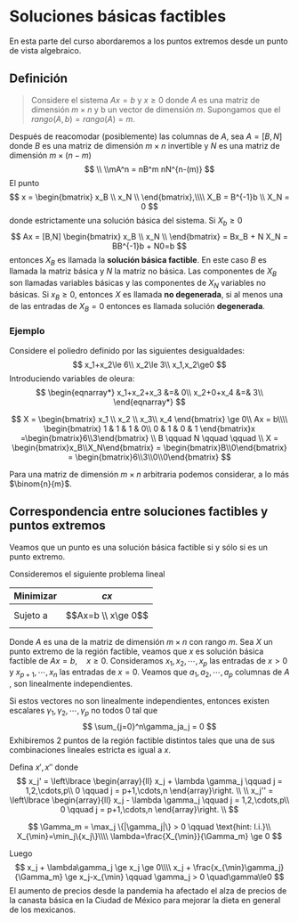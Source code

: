 # Soluciones básicas factibles

En esta parte del curso abordaremos a los puntos extremos desde un punto de vista algebraico.

## Definición

> Considere el sistema $Ax=b$ y $x \ge 0$ donde $A$ es una matriz de dimensión $m\times n$ y b un vector de dimensión $m$. Supongamos que el $rango(A,b)=rango(A)=m$.

Después de reacomodar (posiblemente) las columnas de $A$, sea $A= [B,N]$ donde $B$ es una matriz de dimensión $m\times n$ invertible y $N$ es una matriz de dimensión $m\times (n-m)$ 
$$
\\
\\mA^n = nB^m nN^{n-(m)}
$$
 El punto 
$$
x =
\begin{bmatrix}
 x_B \\
 x_N \\
\end{bmatrix},\\\\
X_B = B^{-1}b \\
X_N = 0
$$
donde estrictamente una solución básica del sistema. Si $X_b \ge 0$
$$
Ax = [B,N]
\begin{bmatrix}
 x_B \\
 x_N \\
\end{bmatrix} = Bx_B + N X_N = BB^{-1}b + N0=b
$$
entonces $X_B$ es llamada la **solución básica factible**. En este caso $B$ es llamada la matriz básica y $N$ la matriz no básica. Las componentes de $X_B$ son llamadas variables básicas y las componentes de $X_N$ variables no básicas. Si $x_B \ge 0$, entonces $X$  es llamada **no degenerada**, si al menos una de las entradas de $X_B = 0$ entonces es llamada solución **degenerada**.

### Ejemplo

Considere el poliedro definido por las siguientes desigualdades:
$$
x_1+x_2\le 6\\
x_2\le 3\\
x_1,x_2\ge0
$$
Introduciendo variables de oleura:
$$
\begin{eqnarray*}
x_1+x_2+x_3 &=& 0\\
x_2+0+x_4 &=& 3\\
\end{eqnarray*}
$$

$$
X =
\begin{bmatrix}
 x_1 \\
 x_2 \\
 x_3\\
 x_4
\end{bmatrix}
\ge 0\\
Ax = b\\\\
\begin{bmatrix}
1 & 1 & 1 & 0\\
0 & 1 & 0 & 1
\end{bmatrix}x =\begin{bmatrix}6\\3\end{bmatrix}
\\
B \qquad N \qquad \qquad
\\
X = \begin{bmatrix}x_B\\X_N\end{bmatrix} = \begin{bmatrix}B\\0\end{bmatrix} = \begin{bmatrix}6\\3\\0\\0\end{bmatrix}
$$

Para una matriz de dimensión $m\times n$ arbitraria podemos considerar, a lo más $\binom{n}{m}$.

## Correspondencia entre soluciones factibles y puntos extremos

Veamos que un punto es una solución básica factible si y sólo si es un punto extremo.

Consideremos el siguiente problema lineal

| Minimizar | $cx$               |
| --------- | ------------------ |
| Sujeto a  | $$Ax=b \\ x\ge 0$$ |

Donde $A$ es una de la matriz de dimensión $m\times n$ con rango $m$. Sea $X$ un punto extremo de la región factible, veamos que $x$ es solución básica factible de $Ax=b, \quad x\ge 0$. Consideramos $x_1, x_2, \cdots, x_p$ las entradas de $x>0$ y $x_{p+1}, \cdots, x_n$ las entradas de $x = 0$. Veamos que $a_1, a_2, \cdots, a_p$ columnas de $A$ , son linealmente independientes.

Si estos vectores no son linealmente independientes, entonces existen escalares $\gamma_1,\gamma_2,\cdots,\gamma_p$ no todos 0 tal que
$$
\sum_{j=0}^n\gamma_ja_j = 0
$$
Exhibiremos 2 puntos de la región factible distintos tales que una de sus combinaciones lineales estricta es igual a $x$.

Defina $x',x''$ donde 
$$
x_j' = \left\lbrace
\begin{array}{ll}
x_j + \lambda \gamma_j \qquad j = 1,2,\cdots,p\\
0 \qquad j = p+1,\cdots,n 
\end{array}\right. \\ \\
x_j'' = \left\lbrace
\begin{array}{ll}
x_j - \lambda \gamma_j \qquad j = 1,2,\cdots,p\\
0 \qquad j = p+1,\cdots,n 
\end{array}\right. \\
$$

$$
\Gamma_m = \max_j \{|\gamma_j|\} > 0 \qquad \text{hint: l.i.}\\
X_{\min}=\min_j\{x_j\}\\\\
\lambda=\frac{X_{\min}}{\Gamma_m} \ge 0
$$

Luego
$$
x_j + \lambda\gamma_j \ge x_j \ge 0\\\\
x_j + \frac{x_{\min}\gamma_j}{\Gamma_m} \ge x_j-x_{\min} \qquad \gamma_j > 0 \quad\gamma\le0
$$
El aumento de precios desde la pandemia ha afectado el alza de precios de la canasta básica en la Ciudad de México para mejorar la dieta en general de los mexicanos.


